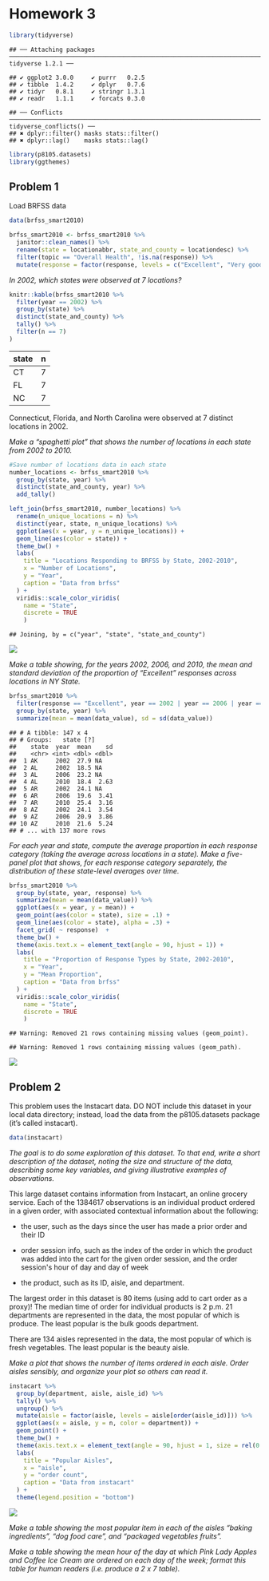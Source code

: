 Homework 3
================

``` r
library(tidyverse)
```

    ## ── Attaching packages ─────────────────────────────────────────────────────────────────────────────── tidyverse 1.2.1 ──

    ## ✔ ggplot2 3.0.0     ✔ purrr   0.2.5
    ## ✔ tibble  1.4.2     ✔ dplyr   0.7.6
    ## ✔ tidyr   0.8.1     ✔ stringr 1.3.1
    ## ✔ readr   1.1.1     ✔ forcats 0.3.0

    ## ── Conflicts ────────────────────────────────────────────────────────────────────────────────── tidyverse_conflicts() ──
    ## ✖ dplyr::filter() masks stats::filter()
    ## ✖ dplyr::lag()    masks stats::lag()

``` r
library(p8105.datasets)
library(ggthemes)
```

Problem 1
---------

Load BRFSS data

``` r
data(brfss_smart2010)

brfss_smart2010 <- brfss_smart2010 %>% 
  janitor::clean_names() %>% 
  rename(state = locationabbr, state_and_county = locationdesc) %>% 
  filter(topic == "Overall Health", !is.na(response)) %>%
  mutate(response = factor(response, levels = c("Excellent", "Very good", "Good", "Fair", "Poor")))
```

*In 2002, which states were observed at 7 locations?*

``` r
knitr::kable(brfss_smart2010 %>% 
  filter(year == 2002) %>% 
  group_by(state) %>% 
  distinct(state_and_county) %>% 
  tally() %>% 
  filter(n == 7)
)
```

| state |    n|
|:------|----:|
| CT    |    7|
| FL    |    7|
| NC    |    7|

Connecticut, Florida, and North Carolina were observed at 7 distinct locations in 2002.

*Make a “spaghetti plot” that shows the number of locations in each state from 2002 to 2010.*

``` r
#Save number of locations data in each state
number_locations <- brfss_smart2010 %>% 
  group_by(state, year) %>% 
  distinct(state_and_county, year) %>% 
  add_tally()

left_join(brfss_smart2010, number_locations) %>% 
  rename(n_unique_locations = n) %>%
  distinct(year, state, n_unique_locations) %>% 
  ggplot(aes(x = year, y = n_unique_locations)) +
  geom_line(aes(color = state)) + 
  theme_bw() + 
  labs(
    title = "Locations Responding to BRFSS by State, 2002-2010",
    x = "Number of Locations",
    y = "Year",
    caption = "Data from brfss"
  ) + 
  viridis::scale_color_viridis(
    name = "State", 
    discrete = TRUE
    )
```

    ## Joining, by = c("year", "state", "state_and_county")

![](p8105_hw3_lec2197_files/figure-markdown_github/spaghetti-1.png)

*Make a table showing, for the years 2002, 2006, and 2010, the mean and standard deviation of the proportion of “Excellent” responses across locations in NY State.*

``` r
brfss_smart2010 %>%
  filter(response == "Excellent", year == 2002 | year == 2006 | year == 2010) %>% 
  group_by(state, year) %>% 
  summarize(mean = mean(data_value), sd = sd(data_value))
```

    ## # A tibble: 147 x 4
    ## # Groups:   state [?]
    ##    state  year  mean    sd
    ##    <chr> <int> <dbl> <dbl>
    ##  1 AK     2002  27.9 NA   
    ##  2 AL     2002  18.5 NA   
    ##  3 AL     2006  23.2 NA   
    ##  4 AL     2010  18.4  2.63
    ##  5 AR     2002  24.1 NA   
    ##  6 AR     2006  19.6  3.41
    ##  7 AR     2010  25.4  3.16
    ##  8 AZ     2002  24.1  3.54
    ##  9 AZ     2006  20.9  3.86
    ## 10 AZ     2010  21.6  5.24
    ## # ... with 137 more rows

*For each year and state, compute the average proportion in each response category (taking the average across locations in a state). Make a five-panel plot that shows, for each response category separately, the distribution of these state-level averages over time.*

``` r
brfss_smart2010 %>%
  group_by(state, year, response) %>% 
  summarize(mean = mean(data_value)) %>% 
  ggplot(aes(x = year, y = mean)) +
  geom_point(aes(color = state), size = .1) +
  geom_line(aes(color = state), alpha = .3) + 
  facet_grid( ~ response)  +
  theme_bw() + 
  theme(axis.text.x = element_text(angle = 90, hjust = 1)) +
  labs(
    title = "Proportion of Response Types by State, 2002-2010",
    x = "Year",
    y = "Mean Proportion",
    caption = "Data from brfss"
  ) + 
  viridis::scale_color_viridis(
    name = "State", 
    discrete = TRUE
    ) 
```

    ## Warning: Removed 21 rows containing missing values (geom_point).

    ## Warning: Removed 1 rows containing missing values (geom_path).

![](p8105_hw3_lec2197_files/figure-markdown_github/unnamed-chunk-1-1.png)

Problem 2
---------

This problem uses the Instacart data. DO NOT include this dataset in your local data directory; instead, load the data from the p8105.datasets package (it’s called instacart).

``` r
data(instacart)
```

*The goal is to do some exploration of this dataset. To that end, write a short description of the dataset, noting the size and structure of the data, describing some key variables, and giving illustrative examples of observations.*

This large dataset contains information from Instacart, an online grocery service. Each of the 1384617 observations is an individual product ordered in a given order, with associated contextual information about the following:

-   the user, such as the days since the user has made a prior order and their ID

-   order session info, such as the index of the order in which the product was added into the cart for the given order session, and the order session's hour of day and day of week

-   the product, such as its ID, aisle, and department.

The largest order in this dataset is 80 items (using add to cart order as a proxy)! The median time of order for individual products is 2 p.m. 21 departments are represented in the data, the most popular of which is produce. The least popular is the bulk goods department.

There are 134 aisles represented in the data, the most popular of which is fresh vegetables. The least popular is the beauty aisle.

*Make a plot that shows the number of items ordered in each aisle. Order aisles sensibly, and organize your plot so others can read it.*

``` r
instacart %>%
  group_by(department, aisle, aisle_id) %>% 
  tally() %>% 
  ungroup() %>% 
  mutate(aisle = factor(aisle, levels = aisle[order(aisle_id)])) %>% 
  ggplot(aes(x = aisle, y = n, color = department)) +
  geom_point() + 
  theme_bw() + 
  theme(axis.text.x = element_text(angle = 90, hjust = 1, size = rel(0.7))) +
  labs(
    title = "Popular Aisles",
    x = "aisle",
    y = "order count",
    caption = "Data from instacart"
  ) + 
  theme(legend.position = "bottom")
```

![](p8105_hw3_lec2197_files/figure-markdown_github/plot%20number%20items%20ordered%20in%20each%20aisle-1.png)

*Make a table showing the most popular item in each of the aisles “baking ingredients”, “dog food care”, and “packaged vegetables fruits”.*

*Make a table showing the mean hour of the day at which Pink Lady Apples and Coffee Ice Cream are ordered on each day of the week; format this table for human readers (i.e. produce a 2 x 7 table).*
